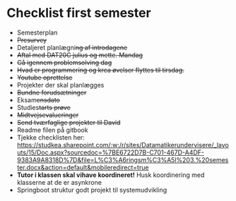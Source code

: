# Checklist first semester

- Semesterplan
- ~~Presurvey~~
- Detaljeret planlægni~~ng af introdagene~~
- ~~Aftal med DAT20C julius og mette. Mandag~~
- ~~Gå igennem problemsolving dag~~
- ~~Hvad er programmering og krea øvelser flyttes til tirsdag.~~ 
- ~~Youtube oprettelse~~
- Projekter der skal planlægges
- ~~Bundne forudsætninger~~
- Eksam~~ensdato~~
- Studies~~tarts prøve~~
- ~~Midtvejsevalueringer~~
- ~~Send tværfaglige projekter til David~~
- Readme filen på gitbook
- Tjekke checklisten her: https://studkea.sharepoint.com/:w:/r/sites/Datamatikerundervisere/_layouts/15/Doc.aspx?sourcedoc=%7BE6722D7B-C701-467D-A4DF-9383A9A8318D%7D&file=L%C3%A6ringsm%C3%A5l%203.%20semester.docx&action=default&mobileredirect=true
- **Tutor i klassen skal vihave koordineret!** Husk koordinering med klasserne at de er asynkrone
- Springboot struktur godt projekt til systemudvikling

